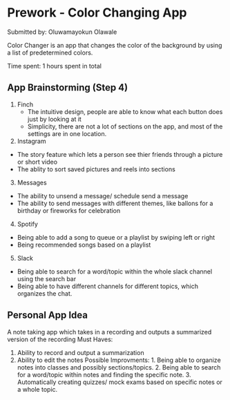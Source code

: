 # Prework - Color Changing App

Submitted by: Oluwamayokun Olawale

Color Changer is an app that changes the color of the background by using a list of predetermined colors.  

Time spent: 1 hours spent in total
 

## App Brainstorming (Step 4)
1. Finch
   - The intuitive design, people are able to know what each button does just by looking at it
   - Simplicity, there are not a lot of sections on the app, and most of the settings are in one location.
2. Instagram
  - The story feature which lets a person see thier friends through a picture or short video
  - The ablity to sort saved pictures and reels into sections
3. Messages
  - The ability to unsend a message/ schedule send a message
  - The ability to send messages with different themes, like ballons for a birthday or fireworks for celebration
4. Spotify
  - Being able to add a song to queue or a playlist by swiping left or right
  - Being recommended songs based on a playlist
5. Slack
  - Being able to search for a word/topic within the whole slack channel using the search bar
  - Being able to have different channels for different topics, which organizes the chat.

## Personal App Idea
  A note taking app which takes in a recording and outputs a summarized version of the recording
  Must Haves:
   1. Ability to record and output a summarization
   2. Ability to edit the notes
  Possible Improvments:
    1. Being able to organize notes into classes and possibly sections/topics.
    2. Being able to search for a word/topic within notes and finding the specific note.
    3. Automatically creating quizzes/ mock exams based on specific notes or a whole topic.
    



